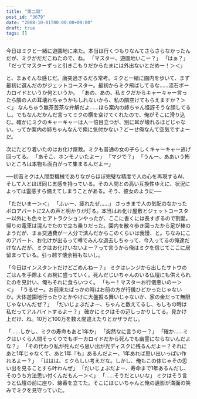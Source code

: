 ```yaml
---
title: "第二部"
post_id: "3679"
date: "2008-10-01T00:00:00+09:00"
draft: true
tags: []
---
```



今日はミクと一緒に遊園地に来た。本当は行くつもりなんてさらさらなかったんだが、ミクがだだこねたので、ね。
「マスター、遊園地いこー？」
「はぁ？」
「だってマスターずっと引きこもりだからたまには外出ないとだめー！＞＜」

と、まぁそんな感じだ。唐突過ぎるだろ常考。ミクと一緒に園内を歩いて、まず最初に選んだのがジェットコースター。最初からミク飛ばしてるな……流石ボーカロイドというか何というか。
「あの、あの、私ミクだからキャーキャー言ったら隣の人の耳壊れちゃうかもしれないから、私の隣空けてもらえますか？＞＜」
なんちゅう無茶苦茶な弁解だよ……ほら案内の姉ちゃん怪訝そうな顔してるし。でもなんだかんだ言ってミクの横を空けてくれたので、俺がそこに滑り込む。確かにミクのキャーキャーは人一倍目立つが、別に耳が壊れるほどじゃない。ってか案内の姉ちゃんなんで俺に気付かない？どーせ俺なんて空気ですよーだ。

次にたどり着いたのはお化け屋敷。ミクも普通の女の子らしくキャーキャー逃げ回ってる。
「あそこ、ホンモノいたよー」
「マジで？」
「うんー、ああいう怖いところは本物も面白がって集まるんだよー」

──初音ミクは人間型機械でありながらほぼ完璧な精度で人の心を再現するAI、そして人とほぼ同じ五感を持っている。その人間との高い互換性ゆえに、状況によっては霊感すら備えてしまうことがある。そう、彼女のように──

「ただいまー＞＜」
「ふぃー、疲れたぜ……」
さっきまで人の気配のなかったボロアパートに2人の声と明かりが灯る。本当はお化け屋敷とジェットコースター以外にも色々とアトラクションやったが、ここに書くには長すぎるので割愛。帰りの電車は混んでたので立ち乗りだった。園内を散々歩き回ったから足が棒のようだが、まぁ交通費が一人分で済んだからこのくらいは我慢、と。ちなみにこのアパート、お化けが出るって噂でみんな退去しちゃって、今入ってるの俺達だけなんだが、ミクはお化けいないよー？って言うから俺はミクを信じてここに居留まっている。引っ越す懐余裕もないし。

「今日はインスタントだけどごめんねー？」
ミクはレンジから出したサトウのごはんを手際よくお椀に盛っていく。死んだじいちゃんのいる仏壇にも供えられたのを見計い、俺もそれに食らいつく。
「もー！マスターお行儀悪いのー＞＜」
「うるせー。お前来たばっかの時はお前の方が行儀ひどかったじゃないか。大体遊園地行ったりとかやけに大盤振る舞いじゃないか、家の金だって無限じゃないんだぜ？」
「だいじょぶだよー、ちゃんと数えてるし、もしもの時は私だってアルバイトするよー？」
確かにミクはその辺しっかりしてる。見かけ上だけ、ね。10万と100万を数え間違えたりとかザラだし。

「……しかし、ミクの寿命もあと1年か」
「突然なに言うのー？」
「確か……ミクはいくら人間そっくりでもボーカロイドだから死んでも幽霊にならないんだよな？」
「その代わり私が死んだら思い出が光ディスクに残るんだよー？それにあと1年じゃなくて、あと1年『も』あるんだよー、1年あれば思い出いっぱい作れるよー？」
「ははは、ミクらしい考えだな。しかし、俺もこの体じゃその思い出を見ることすら叶わんぜ」
「だいじょぶだよー、寿命まで1年あるんだし、そのうち方法思い付くんだもんー＞＜」
「……そうだといいな」
ミクはそう言うと仏壇の前に座り、線香を立てた。そこにはじいちゃんと俺の遺影が満面の笑みでミクを見守っていた。
